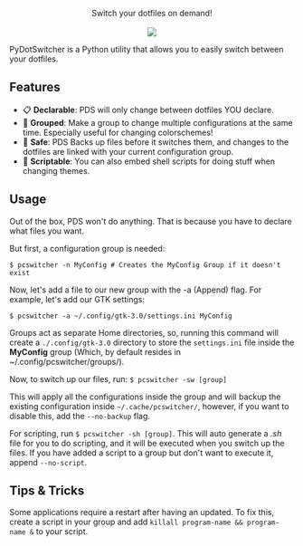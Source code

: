 <p align="center">
Switch your dotfiles on demand!
<br><br>
<a href="./LICENSE.md"><img src="https://img.shields.io/badge/license-MIT-cba6f7.svg"></a>
</p>
PyDotSwitcher is a Python utility that allows you to easily switch between your dotfiles.

## Features

- 📋 **Declarable**: PDS will only change between dotfiles YOU declare.
- 📁 **Grouped**: Make a group to change multiple configurations at the same time. Especially useful for changing colorschemes!
- 🛟 **Safe**: PDS Backs up files before it switches them, and changes to the dotfiles are linked with your current configuration group.
- 📜 **Scriptable**: You can also embed shell scripts for doing stuff when changing themes.

## Usage

Out of the box, PDS won't do anything. That is because you have to declare what files you want.

But first, a configuration group is needed:

`$ pcswitcher -n MyConfig # Creates the MyConfig Group if it doesn't exist`

Now, let's add a file to our new group with the -a (Append) flag. For example, let's add our GTK settings:

`$ pcswitcher -a ~/.config/gtk-3.0/settings.ini MyConfig`

Groups act as separate Home directories, so, running this command will create a `./.config/gtk-3.0` directory to store the `settings.ini` file inside the **MyConfig** group (Which, by default resides in ~/.config/pcswitcher/groups/).

Now, to switch up our files, run:
`$ pcswitcher -sw [group]`

This will apply all the configurations inside the group and will backup the existing configuration inside `~/.cache/pcswitcher/`, however, if you want to disable this, add the `--no-backup` flag.

For scripting, run `$ pcswitcher -sh [group]`. This will auto generate a _.sh_ file for you to do scripting, and it will be executed when you switch up the files. If you have added a script to a group but don't want to execute it, append `--no-script`.

## Tips & Tricks

Some applications require a restart after having an updated. To fix this, create a script in your group and add `killall program-name && program-name &` to your script.
